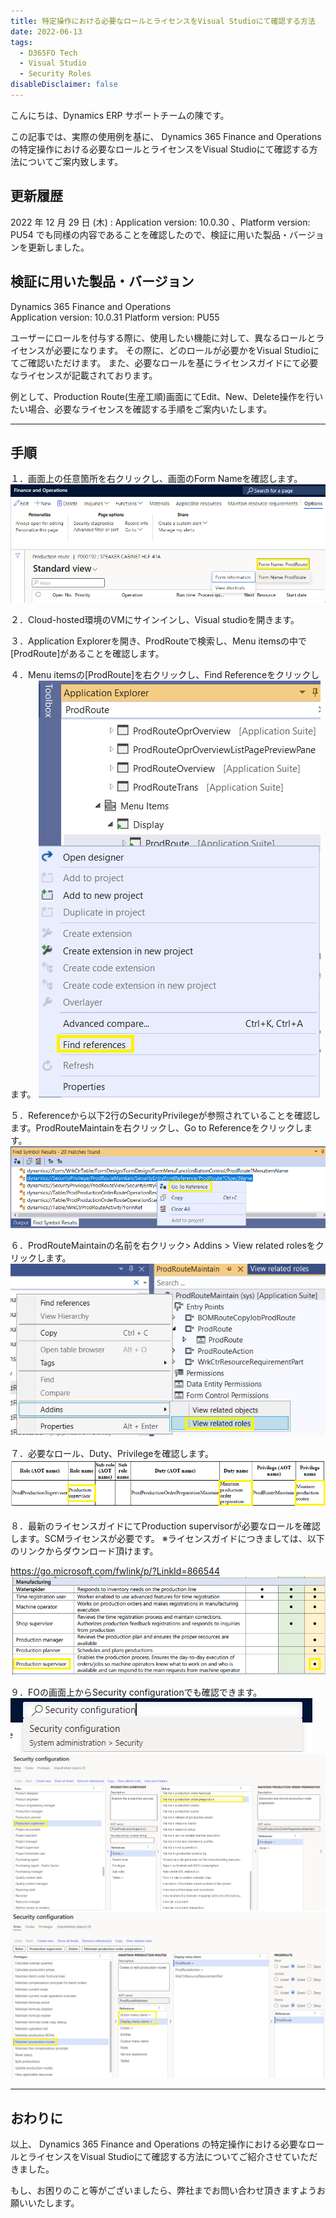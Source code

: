 ```yaml
---
title: 特定操作における必要なロールとライセンスをVisual Studioにて確認する方法
date: 2022-06-13
tags:
  - D365FO Tech
  - Visual Studio
  - Security Roles
disableDisclaimer: false
---
```


こんにちは、Dynamics ERP サポートチームの陳です。

この記事では、実際の使用例を基に、 Dynamics 365 Finance and Operations の特定操作における必要なロールとライセンスをVisual Studioにて確認する方法についてご案内致します。

<!-- more -->
## 更新履歴
2022 年 12 月 29 日 (木) : Application version: 10.0.30 、Platform version: PU54 でも同様の内容であることを確認したので、検証に用いた製品・バージョンを更新しました。

## 検証に用いた製品・バージョン
Dynamics 365 Finance and Operations      
Application version: 10.0.31
Platform version: PU55

ユーザーにロールを付与する際に、使用したい機能に対して、異なるロールとライセンスが必要になります。
その際に、どのロールが必要かをVisual Studioにてご確認いただけます。
また、必要なロールを基にライセンスガイドにて必要なライセンスが記載されております。

例として、Production Route(生産工順)画面にてEdit、New、Delete操作を行いたい場合、必要なライセンスを確認する手順をご案内いたします。

---
## 手順
１．画面上の任意箇所を右クリックし、画面のForm Nameを確認します。
![](./how-to-check-necessary-role-and-license/1.png)

２．Cloud-hosted環境のVMにサインインし、Visual studioを開きます。 

３．Application Explorerを開き、ProdRouteで検索し、Menu itemsの中で[ProdRoute]があることを確認します。 

４．Menu itemsの[ProdRoute]を右クリックし、Find Referenceをクリックします。 
![](./how-to-check-necessary-role-and-license/2.png)

５．Referenceから以下2行のSecurityPrivilegeが参照されていることを確認します。ProdRouteMaintainを右クリックし、Go to Referenceをクリックします。 
![](./how-to-check-necessary-role-and-license/3.png)

６．ProdRouteMaintainの名前を右クリック> Addins > View related rolesをクリックします。
![](./how-to-check-necessary-role-and-license/4.png)

７．必要なロール、Duty、Privilegeを確認します。
![](./how-to-check-necessary-role-and-license/5.png)

８．最新のライセンスガイドにてProduction supervisorが必要なロールを確認します。SCMライセンスが必要です。
※ライセンスガイドにつきましては、以下のリンクからダウンロード頂けます。

https://go.microsoft.com/fwlink/p/?LinkId=866544
![](./how-to-check-necessary-role-and-license/6.png)

９．FOの画面上からSecurity configurationでも確認できます。
![](./how-to-check-necessary-role-and-license/7.png)
![](./how-to-check-necessary-role-and-license/8.png)
![](./how-to-check-necessary-role-and-license/9.png)

---
## おわりに  

以上、 Dynamics 365 Finance and Operations の特定操作における必要なロールとライセンスをVisual Studioにて確認する方法についてご紹介させていただきました。

もし、お困りのこと等がございましたら、弊社までお問い合わせ頂きますようお願いいたします。
